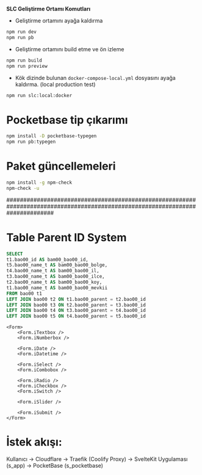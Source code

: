 **SLC Geliştirme Ortamı Komutları**

- Geliştirme ortamını ayağa kaldırma

```bash
npm run dev
npm run pb
```

- Geliştirme ortamını build etme ve ön izleme

```bash
npm run build
npm run preview
```

- Kök dizinde bulunan `docker-compose-local.yml` dosyasını ayağa kaldırma. (local production test)

```bash
npm run slc:local:docker
```

# Pocketbase tip çıkarımı

```bash
npm install -D pocketbase-typegen
npm run pb:typegen
```

# Paket güncellemeleri

```bash
npm install -g npm-check
npm-check -u
```

##############################################################################################################################

# Table Parent ID System

```sql
SELECT
t1.bao00_id AS bam00_bao00_id,
t5.bao00_name_t AS bam00_bao00_bolge,
t4.bao00_name_t AS bam00_bao00_il,
t3.bao00_name_t AS bam00_bao00_ilce,
t2.bao00_name_t AS bam00_bao00_koy,
t1.bao00_name_t AS bam00_bao00_mevkii
FROM bao00 t1
LEFT JOIN bao00 t2 ON t1.bao00_parent = t2.bao00_id
LEFT JOIN bao00 t3 ON t2.bao00_parent = t3.bao00_id
LEFT JOIN bao00 t4 ON t3.bao00_parent = t4.bao00_id
LEFT JOIN bao00 t5 ON t4.bao00_parent = t5.bao00_id
```

```sveltekit
<Form>
	<Form.iTextbox />
    <Form.iNumberbox />

    <Form.iDate />
    <Form.iDatetime />

    <Form.iSelect />
    <Form.iCombobox />

    <Form.iRadio />
    <Form.iCheckbox />
    <Form.iSwitch />

    <Form.iSlider />

    <Form.iSubmit />
</Form>
```

# İstek akışı:

Kullanıcı → Cloudflare → Traefik (Coolify Proxy) → SvelteKit Uygulaması (s_app) → PocketBase (s_pocketbase)
